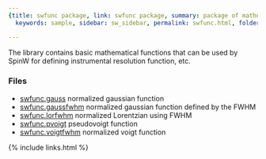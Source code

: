 ```yaml
---
{title: swfunc package, link: swfunc package, summary: package of mathematical functions,
  keywords: sample, sidebar: sw_sidebar, permalink: swfunc.html, folder: swfunc, mathjax: 'true'}

---
```

 
The library contains basic mathematical functions that can be used by
SpinW for defining instrumental resolution function, etc.
 
### Files
* [swfunc.gauss](swfunc_gauss.html) normalized gaussian function
* [swfunc.gaussfwhm](swfunc_gaussfwhm.html) normalized gaussian function defined by the FWHM
* [swfunc.lorfwhm](swfunc_lorfwhm.html) normalized Lorentzian using FWHM
* [swfunc.pvoigt](swfunc_pvoigt.html) pseudovoigt function
* [swfunc.voigtfwhm](swfunc_voigtfwhm.html) normalized voigt function

{% include links.html %}
